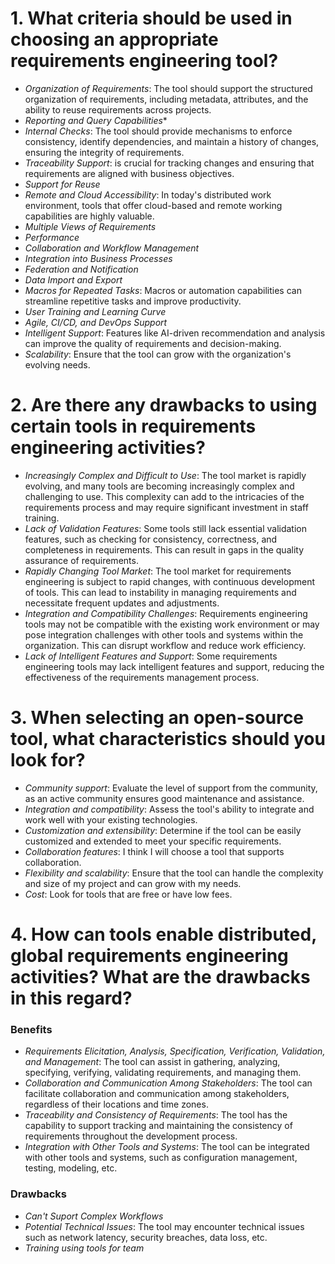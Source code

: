# 1. What criteria should be used in choosing an appropriate requirements engineering tool?
- *Organization of Requirements*: The tool should support the structured organization of requirements, including metadata, attributes, and the ability to reuse requirements across projects.
- *Reporting and Query Capabilities**
- *Internal Checks*: The tool should provide mechanisms to enforce consistency, identify dependencies, and maintain a history of changes, ensuring the integrity of requirements.
- *Traceability Support*: is crucial for tracking changes and ensuring that requirements are aligned with business objectives.
- *Support for Reuse*
- *Remote and Cloud Accessibility*: In today's distributed work environment, tools that offer cloud-based and remote working capabilities are highly valuable.
- *Multiple Views of Requirements*
- *Performance*
- *Collaboration and Workflow Management*
- *Integration into Business Processes*
- *Federation and Notification*
- *Data Import and Export*
- *Macros for Repeated Tasks*: Macros or automation capabilities can streamline repetitive tasks and improve productivity.
- *User Training and Learning Curve*
- *Agile, CI/CD, and DevOps Support*
- *Intelligent Support*: Features like AI-driven recommendation and analysis can improve the quality of requirements and decision-making.
- *Scalability*: Ensure that the tool can grow with the organization's evolving needs.
# 2. Are there any drawbacks to using certain tools in requirements engineering activities?
- *Increasingly Complex and Difficult to Use*: The tool market is rapidly evolving, and many tools are becoming increasingly complex and challenging to use. This complexity can add to the intricacies of the requirements process and may require significant investment in staff training.
- *Lack of Validation Features*: Some tools still lack essential validation features, such as checking for consistency, correctness, and completeness in requirements. This can result in gaps in the quality assurance of requirements.
- *Rapidly Changing Tool Market*: The tool market for requirements engineering is subject to rapid changes, with continuous development of tools. This can lead to instability in managing requirements and necessitate frequent updates and adjustments.
- *Integration and Compatibility Challenges*: Requirements engineering tools may not be compatible with the existing work environment or may pose integration challenges with other tools and systems within the organization. This can disrupt workflow and reduce work efficiency.
- *Lack of Intelligent Features and Support*: Some requirements engineering tools may lack intelligent features and support, reducing the effectiveness of the requirements management process.
# 3. When selecting an open-source tool, what characteristics should you look for?
- *Community support*: Evaluate the level of support from the community, as an active community ensures good maintenance and assistance.
- *Integration and compatibility*: Assess the tool's ability to integrate and work well with your existing technologies.
- *Customization and extensibility*: Determine if the tool can be easily customized and extended to meet your specific requirements.
- *Collaboration features*: I think I will choose a tool that supports collaboration.
- *Flexibility and scalability*: Ensure that the tool can handle the complexity and size of my project and can grow with my needs.
- *Cost*: Look for tools that are free or have low fees.
# 4. How can tools enable distributed, global requirements engineering activities? What are the drawbacks in this regard?
### Benefits
- *Requirements Elicitation, Analysis, Specification, Verification, Validation, and Management*: The tool can assist in gathering, analyzing, specifying, verifying, validating requirements, and managing them.
- *Collaboration and Communication Among Stakeholders*: The tool can facilitate collaboration and communication among stakeholders, regardless of their locations and time zones.
- *Traceability and Consistency of Requirements*: The tool has the capability to support tracking and maintaining the consistency of requirements throughout the development process.
- *Integration with Other Tools and Systems*: The tool can be integrated with other tools and systems, such as configuration management, testing, modeling, etc.
### Drawbacks
- *Can't Suport Complex Workflows*
- *Potential Technical Issues*: The tool may encounter technical issues such as network latency, security breaches, data loss, etc.
- *Training using tools for team*


